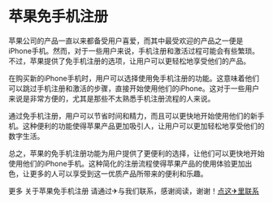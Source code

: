 # 苹果免手机注册

苹果公司的产品一直以来都备受用户喜爱，而其中最受欢迎的产品之一便是iPhone手机。然而，对于一些用户来说，手机注册和激活过程可能会有些繁琐。不过，苹果提供了免手机注册的选项，让用户可以更轻松地享受他们的产品。

在购买新的iPhone手机时，用户可以选择使用免手机注册的功能。这意味着他们可以跳过手机注册和激活的步骤，直接开始使用他们的iPhone。这对于一些用户来说是非常方便的，尤其是那些不太熟悉手机注册流程的人来说。

通过免手机注册，用户可以节省时间和精力，而且可以更快地开始使用他们的新手机。这种便利的功能使得苹果产品更加吸引人，让用户可以更加轻松地享受他们的数字生活。

总之，苹果的免手机注册功能为用户提供了更便利的选择，让他们可以更快地开始使用他们的iPhone手机。这种简化的注册流程使得苹果产品的使用体验更加出色，让更多的人可以享受到这一优质产品所带来的便利和乐趣。

更多 关于苹果免手机注册 请通过✈与我们联系，感谢阅读，谢谢！[点这✈里联系](https://ads.k02.cc)
